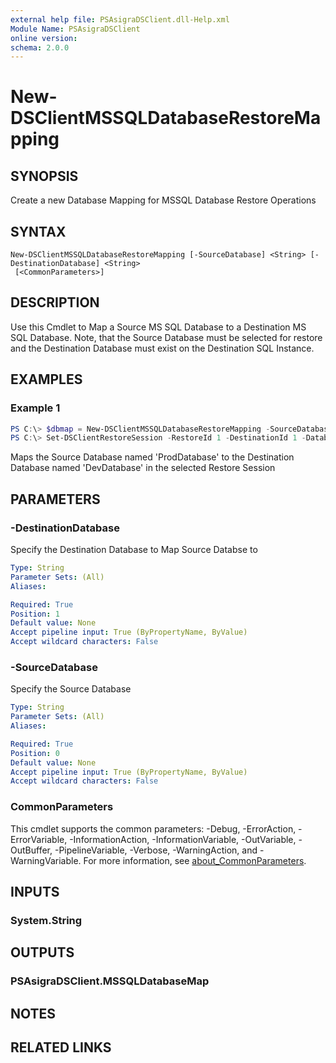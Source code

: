 ```yaml
---
external help file: PSAsigraDSClient.dll-Help.xml
Module Name: PSAsigraDSClient
online version:
schema: 2.0.0
---
```


# New-DSClientMSSQLDatabaseRestoreMapping

## SYNOPSIS
Create a new Database Mapping for MSSQL Database Restore Operations

## SYNTAX

```
New-DSClientMSSQLDatabaseRestoreMapping [-SourceDatabase] <String> [-DestinationDatabase] <String>
 [<CommonParameters>]
```

## DESCRIPTION
Use this Cmdlet to Map a Source MS SQL Database to a Destination MS SQL Database. Note, that the Source Database must be selected for restore and the Destination Database must exist on the Destination SQL Instance.

## EXAMPLES

### Example 1
```powershell
PS C:\> $dbmap = New-DSClientMSSQLDatabaseRestoreMapping -SourceDatabase 'ProdDatabase' -DestinationDatabase 'DevDatabase'
PS C:\> Set-DSClientRestoreSession -RestoreId 1 -DestinationId 1 -DatabaseMapping $dbmap
```

Maps the Source Database named 'ProdDatabase' to the Destination Database named 'DevDatabase' in the selected Restore Session

## PARAMETERS

### -DestinationDatabase
Specify the Destination Database to Map Source Databse to

```yaml
Type: String
Parameter Sets: (All)
Aliases:

Required: True
Position: 1
Default value: None
Accept pipeline input: True (ByPropertyName, ByValue)
Accept wildcard characters: False
```

### -SourceDatabase
Specify the Source Database

```yaml
Type: String
Parameter Sets: (All)
Aliases:

Required: True
Position: 0
Default value: None
Accept pipeline input: True (ByPropertyName, ByValue)
Accept wildcard characters: False
```

### CommonParameters
This cmdlet supports the common parameters: -Debug, -ErrorAction, -ErrorVariable, -InformationAction, -InformationVariable, -OutVariable, -OutBuffer, -PipelineVariable, -Verbose, -WarningAction, and -WarningVariable. For more information, see [about_CommonParameters](http://go.microsoft.com/fwlink/?LinkID=113216).

## INPUTS

### System.String

## OUTPUTS

### PSAsigraDSClient.MSSQLDatabaseMap

## NOTES

## RELATED LINKS
